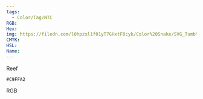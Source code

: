 ```yaml
---
tags:
  - Color/Tag/NTC
RGB:
Hex:
img: https://filedn.com/l0hpzxl1f01yT7GHxtF8cyk/Color%20Snake/SVG_Tumb%20Mass%20No%20Name/C9FFA2.svg
CMYK:
HSL:
Name:
---
```

Reef
```palette
#C9FFA2
```
RGB
